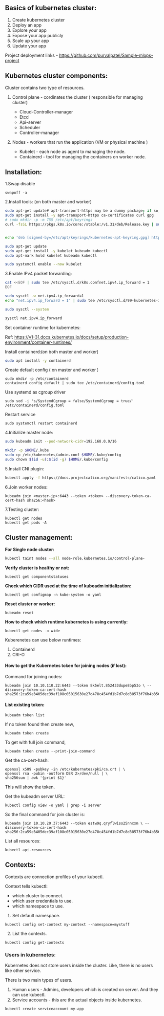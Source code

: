 Basics of kubernetes cluster:
----------------------------
1. Create kubernetes cluster
2. Deploy an app
3. Explore your app
4. Expose your app publicly
5. Scale up your app
6. Update your app

Project deployment links - https://github.com/purvalpatel/Sample-mlops-project

Kubernetes cluster components:
------------------------------

Cluster contains two type of resources.
1. Control plane		- cordinates the cluster ( responsible for managing cluster)
   - Cloud-Controller-manager
   - Etcd
   - Api-server
   - Scheduler
   - Controller-manager

2. Nodes				- workers that run the application	(VM or physical machine )
    - Kubelet - each node as agent to managing the node.
    - Containerd - tool for managing the containers on worker node.
  
Installation:
--------------

1.Swap disable

`swapoff -a`

2.Install tools: (on both master and worker)
```bash
sudo apt-get update# apt-transport-https may be a dummy package; if so, you can skip that package
sudo apt-get install -y apt-transport-https ca-certificates curl gpg
# sudo mkdir -p -m 755 /etc/apt/keyrings
curl -fsSL https://pkgs.k8s.io/core:/stable:/v1.31/deb/Release.key | sudo gpg --dearmor -o /etc/apt/keyrings/kubernetes-apt-keyring.gpg


echo 'deb [signed-by=/etc/apt/keyrings/kubernetes-apt-keyring.gpg] https://pkgs.k8s.io/core:/stable:/v1.31/deb/ /' | sudo tee /etc/apt/sources.list.d/kubernetes.list

sudo apt-get update
sudo apt-get install -y kubelet kubeadm kubectl
sudo apt-mark hold kubelet kubeadm kubectl

sudo systemctl enable --now kubelet
```

3.Enable IPv4 packet forwarding:
```bash
cat <<EOF | sudo tee /etc/sysctl.d/k8s.confnet.ipv4.ip_forward = 1
EOF

sudo sysctl -w net.ipv4.ip_forward=1
echo "net.ipv4.ip_forward = 1" | sudo tee /etc/sysctl.d/99-kubernetes-ip-forward.conf

sudo sysctl --system

sysctl net.ipv4.ip_forward
```

Set container runtime for kubernetes:

Ref: https://v1-31.docs.kubernetes.io/docs/setup/production-environment/container-runtimes/

Install containerd:(on both master and worker)
```bash
sudo apt install -y containerd
```

Create default config ( on master and worker )
```
sudo mkdir -p /etc/containerd
containerd config default | sudo tee /etc/containerd/config.toml
```

Use systemd as cgroup driver
```
sudo sed -i 's/SystemdCgroup = false/SystemdCgroup = true/' /etc/containerd/config.toml
```

Restart service
```
sudo systemctl restart containerd
```

4.Initialize master node:
```BASH
sudo kubeadm init --pod-network-cidr=192.168.0.0/16

mkdir -p $HOME/.kube
sudo cp /etc/kubernetes/admin.conf $HOME/.kube/config
sudo chown $(id -u):$(id -g) $HOME/.kube/config
```

5.Install CNI plugin:
```BASH
kubectl apply -f https://docs.projectcalico.org/manifests/calico.yaml
```

6.Join worker nodes:
```
kubeadm join <master-ip>:6443 --token <token> --discovery-token-ca-cert-hash sha256:<hash>
```

7.Testing cluster:
```
kubectl get nodes
kubectl get pods -A
```

Cluster management:
------------------

**For Single node cluster:**
```BASH
kubectl taint nodes --all node-role.kubernetes.io/control-plane-
```

**Verify cluster is healthy or not:**
```
kubectl get componentstatuses
```
**Check which CIDR used at the time of kubeadm initialization:**
```
kubectl get configmap -n kube-system -o yaml
```

**Reset cluster or worker:**
```
kubeadm reset
```

**How to check which runtime kubernetes is using currently:**
```
kubectl get nodes -o wide
```
Kuberenetes can use below runtimes:

1. Containerd
2. CRI-O

#### How to get the Kubernetes token for joining nodes (if lost):

Command for joining nodes:
```
kubeadm join 10.10.110.22:6443 --token 8k5elt.852433dupe8bp53o \ --discovery-token-ca-cert-hash sha256:2ca59e3405dec39af108c05015630e27d478c454fd1b7d7c8d38573f76b4b356 
```

#### List existing token:
```
kubeadm token list
```

If no token found then create new,
```
kubeadm token create
```

To get with full join command,
```
kubeadm token create --print-join-command
```

Get the ca-cert-hash:
```
openssl x509 -pubkey -in /etc/kubernetes/pki/ca.crt | \
openssl rsa -pubin -outform DER 2>/dev/null | \
sha256sum | awk '{print $1}'
```
This will show the token.


Get the kubeadm server URL:
```
kubectl config view -o yaml | grep -i server
```

So the final command for join cluster is:
```
kubeadm join 10.10.20.37:6443 --token estw9q.qryflwiss25nnxxm \ --discovery-token-ca-cert-hash sha256:2ca59e3405dec39af108c05015630e27d478c454fd1b7d7c8d38573f76b4b356 
```

List all resources:
```
kubectl api-resources
```

Contexts:
---------

Contexts are connection profiles of your kubectl.

Context tells kubectl:
- which cluster to connect.
- which user credentials to use.
- which namespace to use.

1. Set default namespace.
```
kubectl config set-context my-context --namespace=mystuff
```

2. List the contexts.
```
kubectl config get-contexts
```

### Users in kubernetes:

Kubernetes does not store users inside the cluster. Like, there is no users like other service.

There is two main types of users.
1. Human users  - Admins, developers which is created on server. And they can use kubectl.
2. Service accounts - this are the actual objects inside kubernetes.
```
kubectl create serviceaccount my-app
```

